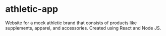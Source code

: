 # athletic-app
 Website for a mock athletic brand that consists of products like supplements, apparel, and accessories. Created using React and Node JS. 
